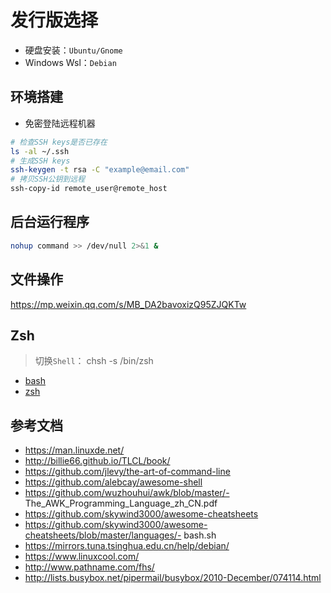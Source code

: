 # 发行版选择

- 硬盘安装：`Ubuntu/Gnome`
- Windows Wsl：`Debian`

## 环境搭建

- 免密登陆远程机器

```sh
# 检查SSH keys是否已存在
ls -al ~/.ssh
# 生成SSH keys
ssh-keygen -t rsa -C "example@email.com"
# 拷贝SSH公钥到远程
ssh-copy-id remote_user@remote_host
```

## 后台运行程序

```sh
nohup command >> /dev/null 2>&1 &
```

## 文件操作

https://mp.weixin.qq.com/s/MB_DA2bavoxizQ95ZJQKTw

## Zsh

> 切换`Shell`： chsh -s /bin/zsh

- [bash](./bash.md)
- [zsh](./zsh.md)

## 参考文档

- https://man.linuxde.net/
- http://billie66.github.io/TLCL/book/
- https://github.com/jlevy/the-art-of-command-line
- https://github.com/alebcay/awesome-shell
- https://github.com/wuzhouhui/awk/blob/master/- The_AWK_Programming_Language_zh_CN.pdf
- https://github.com/skywind3000/awesome-cheatsheets
- https://github.com/skywind3000/awesome-cheatsheets/blob/master/languages/- bash.sh
- https://mirrors.tuna.tsinghua.edu.cn/help/debian/
- https://www.linuxcool.com/
- http://www.pathname.com/fhs/
- http://lists.busybox.net/pipermail/busybox/2010-December/074114.html